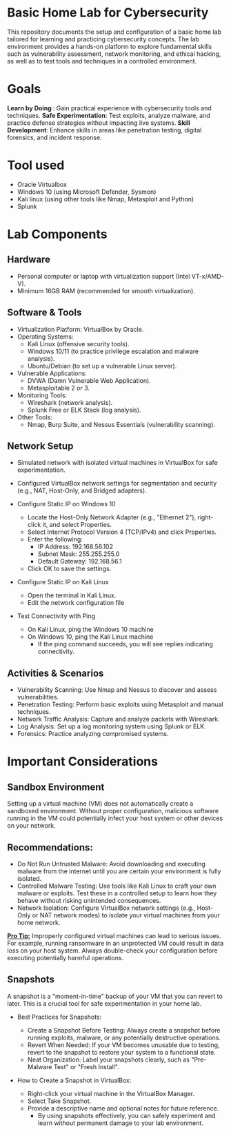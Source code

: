 # Basic Home Lab for Cybersecurity
This repository documents the setup and configuration of a basic home lab tailored for learning and practicing cybersecurity concepts. The lab environment provides a hands-on platform to explore fundamental skills such as vulnerability assessment, network monitoring, and ethical hacking, as well as to test tools and techniques in a controlled environment.

# Goals
<b>Learn by Doing </b>: Gain practical experience with cybersecurity tools and techniques.
<b>Safe Experimentation</b>: Test exploits, analyze malware, and practice defense strategies without impacting live systems.
<b>Skill Development</b>: Enhance skills in areas like penetration testing, digital forensics, and incident response.


# Tool used
- Oracle Virtualbox
- Windows 10 (using Microsoft Defender, Sysmon) 
- Kali linux (using other tools like Nmap, Metasploit and Python) 
- Splunk


# Lab Components
## Hardware
- Personal computer or laptop with virtualization support (Intel VT-x/AMD-V).
- Minimum 16GB RAM (recommended for smooth virtualization).

## Software & Tools
- Virtualization Platform: VirtualBox by Oracle.
- Operating Systems:
  - Kali Linux (offensive security tools).
  - Windows 10/11 (to practice privilege escalation and malware analysis).
  - Ubuntu/Debian (to set up a vulnerable Linux server).
- Vulnerable Applications:
  - DVWA (Damn Vulnerable Web Application).
  - Metasploitable 2 or 3.
- Monitoring Tools:
  - Wireshark (network analysis).
  - Splunk Free or ELK Stack (log analysis).
- Other Tools:
  - Nmap, Burp Suite, and Nessus Essentials (vulnerability scanning).
## Network Setup
- Simulated network with isolated virtual machines in VirtualBox for safe experimentation.
- Configured VirtualBox network settings for segmentation and security (e.g., NAT, Host-Only, and Bridged adapters).
- Configure Static IP on Windows 10
  - Locate the Host-Only Network Adapter (e.g., "Ethernet 2"), right-click it, and select Properties.
  - Select Internet Protocol Version 4 (TCP/IPv4) and click Properties.
  - Enter the following:
    - IP Address: 192.168.56.102
    - Subnet Mask: 255.255.255.0
    - Default Gateway: 192.168.56.1
  - Click OK to save the settings.
- Configure Static IP on Kali Linux
  - Open the terminal in Kali Linux.
  - Edit the network configuration file

- Test Connectivity with Ping
  - On Kali Linux, ping the Windows 10 machine
  - On Windows 10, ping the Kali Linux machine
    - If the ping command succeeds, you will see replies indicating connectivity.
## Activities & Scenarios
- Vulnerability Scanning: Use Nmap and Nessus to discover and assess vulnerabilities.
- Penetration Testing: Perform basic exploits using Metasploit and manual techniques.
- Network Traffic Analysis: Capture and analyze packets with Wireshark.
- Log Analysis: Set up a log monitoring system using Splunk or ELK.
- Forensics: Practice analyzing compromised systems.

# Important Considerations
## Sandbox Environment
Setting up a virtual machine (VM) does not automatically create a sandboxed environment. Without proper configuration, malicious software running in the VM could potentially infect your host system or other devices on your network.

## Recommendations:
- Do Not Run Untrusted Malware: Avoid downloading and executing malware from the internet until you are certain your environment is fully isolated.
- Controlled Malware Testing: Use tools like Kali Linux to craft your own malware or exploits. Test these in a controlled setup to learn how they behave without risking unintended consequences.
- Network Isolation: Configure VirtualBox network settings (e.g., Host-Only or NAT network modes) to isolate your virtual machines from your home network.

<b><ins>Pro Tip:</b></ins> 
Improperly configured virtual machines can lead to serious issues. For example, running ransomware in an unprotected VM could result in data loss on your host system. Always double-check your configuration before executing potentially harmful operations.

## Snapshots
A snapshot is a "moment-in-time" backup of your VM that you can revert to later. This is a crucial tool for safe experimentation in your home lab.

- Best Practices for Snapshots:
  - Create a Snapshot Before Testing: Always create a snapshot before running exploits, malware, or any potentially destructive operations.
  - Revert When Needed: If your VM becomes unusable due to testing, revert to the snapshot to restore your system to a functional state.
  - Neat Organization: Label your snapshots clearly, such as "Pre-Malware Test" or "Fresh Install".

- How to Create a Snapshot in VirtualBox:
  - Right-click your virtual machine in the VirtualBox Manager.
  - Select Take Snapshot.
  - Provide a descriptive name and optional notes for future reference.
    - By using snapshots effectively, you can safely experiment and learn without permanent damage to your lab environment.




